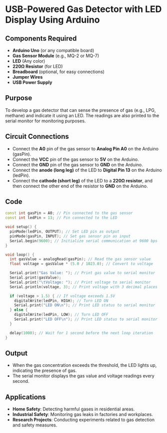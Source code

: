 # USB-Powered Gas Detector with LED Display Using Arduino

## Components Required
- **Arduino Uno** (or any compatible board)
- **Gas Sensor Module** (e.g., MQ-2 or MQ-7)
- **LED** (Any color)
- **220Ω Resistor** (for LED)
- **Breadboard** (optional, for easy connections)
- **Jumper Wires**
- **USB Power Supply**

## Purpose
To develop a gas detector that can sense the presence of gas (e.g., LPG, methane) and indicate it using an LED. The readings are also printed to the serial monitor for monitoring purposes.

## Circuit Connections
- Connect the **A0** pin of the gas sensor to **Analog Pin A0** on the Arduino (gasPin).
- Connect the **VCC** pin of the gas sensor to **5V** on the Arduino.
- Connect the **GND** pin of the gas sensor to **GND** on the Arduino.
- Connect the **anode (long leg)** of the LED to **Digital Pin 13** on the Arduino (ledPin).
- Connect the **cathode (short leg)** of the LED to a **220Ω resistor**, and then connect the other end of the resistor to **GND** on the Arduino.

## Code
```cpp
const int gasPin = A0; // Pin connected to the gas sensor
const int ledPin = 13; // Pin connected to the LED

void setup() {
  pinMode(ledPin, OUTPUT); // Set LED pin as output
  pinMode(gasPin, INPUT); // Set gas sensor pin as input
  Serial.begin(9600); // Initialize serial communication at 9600 bps
}

void loop() {
  int gasValue = analogRead(gasPin); // Read the gas sensor value
  float voltage = gasValue * (5.0 / 1023.0); // Convert to voltage

  Serial.print("Gas Value: "); // Print gas value to serial monitor
  Serial.print(gasValue);
  Serial.print("\tVoltage: "); // Print voltage to serial monitor
  Serial.println(voltage, 3); // Print voltage with 3 decimal places

  if (voltage > 1.5) { // If voltage exceeds 1.5V
    digitalWrite(ledPin, HIGH); // Turn LED ON
    Serial.print("LED ON\n"); // Print LED status to serial monitor
  } else {
    digitalWrite(ledPin, LOW); // Turn LED OFF
    Serial.print("LED OFF\n"); // Print LED status to serial monitor
  }

  delay(1000); // Wait for 1 second before the next loop iteration
}
```

## Output
- When the gas concentration exceeds the threshold, the LED lights up, indicating the presence of gas.
- The serial monitor displays the gas value and voltage readings every second.

## Applications
- **Home Safety**: Detecting harmful gases in residential areas.
- **Industrial Safety**: Monitoring gas leaks in factories and workplaces.
- **Research Projects**: Conducting experiments related to gas detection and safety measures.

